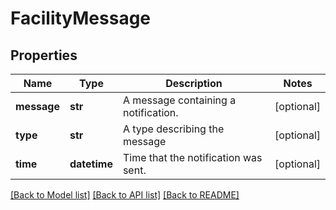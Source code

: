 # FacilityMessage

## Properties
Name | Type | Description | Notes
------------ | ------------- | ------------- | -------------
**message** | **str** | A message containing a notification. | [optional] 
**type** | **str** | A type describing the message | [optional] 
**time** | **datetime** | Time that the notification was sent. | [optional] 

[[Back to Model list]](../README.md#documentation-for-models) [[Back to API list]](../README.md#documentation-for-api-endpoints) [[Back to README]](../README.md)

